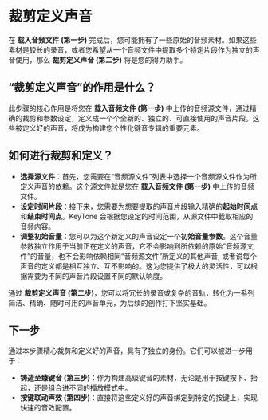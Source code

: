 # 裁剪定义声音

在 **载入音频文件 (第一步)** 完成后，您可能拥有了一些原始的音频素材。如果这些素材是较长的录音，或者您希望从一个音频文件中提取多个特定片段作为独立的声音使用，那么 **裁剪定义声音 (第二步)** 将是您的得力助手。

## **“裁剪定义声音”的作用是什么？**

此步骤的核心作用是将您在 **载入音频文件 (第一步)** 中上传的音频源文件，通过精确的裁剪和参数设定，定义成一个个全新的、独立的、可直接使用的声音片段。这些被定义好的声音，将成为构建您个性化键音专辑的重要元素。

## **如何进行裁剪和定义？**

* **选择源文件**：首先，您需要在“音频源文件”列表中选择一个音频源文件作为所定义声音的依赖。这个源文件就是您在 **载入音频文件 (第一步)** 中上传的音频文件。
* **设定时间片段**：接下来，您需要为想要提取的声音片段输入精确的**起始时间点**和**结束时间点**。KeyTone 会根据您设定的时间范围，从源文件中截取相应的音频内容。
* **调整初始音量**：您可以为这个新定义的声音设定一个**初始音量参数**。这个音量参数独立作用于当前正在定义的声音，它不会影响到所依赖的原始“音频源文件”的音量，也不会影响依赖相同“音频源文件”所定义的其他声音, 或者说每个声音的定义都是相互独立、互不影响的。这为您提供了极大的灵活性，可以根据需要为不同的声音片段设置不同的默认响度。

通过 **裁剪定义声音 (第二步)**，您可以将冗长的录音或复杂的音轨，转化为一系列简洁、精确、随时可用的声音单元，为后续的创作打下坚实基础。

## **下一步**

<!-- **定义好的声音有何用途？** -->

通过本步骤精心裁剪和定义好的声音，具有了独立的身份。它们可以被进一步用于：

* **铸造至臻键音 (第三步)**：作为构建高级键音的素材，无论是用于按键按下、抬起，还是组合进不同的播放模式中。
* **按键联动声效 (第四步)**：直接将这些定义好的声音绑定到特定的按键上，实现快速的音效配置。